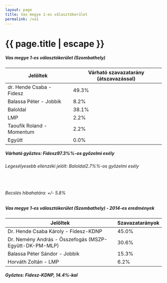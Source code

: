 ```yaml
---
layout: page
title: Vas megye 1-es választókerület
permalink: /va1
---
```


<h1 class="page-title">{{ page.title | escape }}</h1>

<div class="section">
    <div class="row">
          <div class="col s12">
		  <h5>Vas megye 1-es választókerület (Szombathely)</h5>
            <table class="responsive-table">
              <thead>
                <tr>
                    <th>Jelöltek</th>
                    <th>Várható szavazatarány (átszavazással)</th>
                </tr>
              </thead>
              <tbody>
             <tr>
                  <td>dr. Hende Csaba - Fidesz</td>
				  <td id="id_fidesz">49.3%</td>
			</tr>
			<tr><td>Balassa Péter - Jobbik</td><td id="id_jobbik">8.2%</td></tr>
<tr>
                  <td>Baloldal</td>
				  <td id="id_baloldal">38.1%</td>
			</tr>
			<tr>
                  <td>LMP</td>
				  <td id="lmp">2.2%</td>
			</tr>
			<tr>
				  <td>Taoufik Roland - Momentum</td>
				  <td id="momentum">2.2%</td>
			</tr>
<tr>
<td>Együtt</td>
<td id="egyutt">0.0%</td>
</tr>                
              </tbody>
            </table>
			<h5>Várható győztes: <span id="gyoztes">Fidesz</span><span id="esely">97.3%</span><span>%-os győzelmi esély</span></h5>
			<h6>Legesélyesebb ellenzéki jelölt: <span id="masodik">Baloldal</span><span id="esely2">2.7%</span><span>%-os győzelmi esély</span></h6>
			<br/>
			<h6>Becslés hibahatára: +/- 5.8%</h6>
          </div>
    </div>
</div>

<div class="section">
    <div class="row">
          <div class="col s12">
		  <h5>Vas megye 1-es választókerület (Szombathely) - 2014-es eredmények</h5>
            <table class="responsive-table">
              <thead>
                <tr>
                    <th>Jelöltek</th>
                    <th>Szavazatarányok</th>
                </tr>
              </thead>
              <tbody>
             <tr>
                  <td>Dr. Hende Csaba Károly - Fidesz-KDNP</td>
				  <td>45.0%</td>
			</tr>
			<tr>
			      <td>Dr. Nemény András - Összefogás (MSZP-Együtt-DK-PM-MLP)</td>
				  <td>30.6%</td>  
			</tr>
			<tr>
			      <td>Balassa Péter Sándor - Jobbik</td>
				  <td>15.3%</td>
			</tr>
			<tr>
				  <td>Horváth Zoltán - LMP</td>
				  <td>6.2%</td>
			</tr>  	
              </tbody>
            </table>
			<h5>Győztes: Fidesz-KDNP, 14.4%-kal</h5>
          </div>
    </div>
</div>
